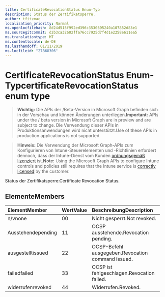 ```yaml
---
title: CertificateRevocationStatus Enum-Typ
description: Status der Zertifikatsperre.
author: tfitzmac
localization_priority: Normal
ms.openlocfilehash: 8d24d515f992ed396c3530595240a107852d83e1
ms.sourcegitcommit: d2b3ca32602ffa76cc7925d7f4d1e2258e611ea5
ms.translationtype: MT
ms.contentlocale: de-DE
ms.lasthandoff: 01/11/2019
ms.locfileid: "27868306"
---
```

# <a name="certificaterevocationstatus-enum-type"></a><span data-ttu-id="68529-103">CertificateRevocationStatus Enum-Typ</span><span class="sxs-lookup"><span data-stu-id="68529-103">certificateRevocationStatus enum type</span></span>

> <span data-ttu-id="68529-104">**Wichtig:** Die APIs der /Beta-Version in Microsoft Graph befinden sich in der Vorschau und können Änderungen unterliegen.</span><span class="sxs-lookup"><span data-stu-id="68529-104">**Important:** APIs under the / beta version in Microsoft Graph are in preview and are subject to change.</span></span> <span data-ttu-id="68529-105">Die Verwendung dieser APIs in Produktionsanwendungen wird nicht unterstützt.</span><span class="sxs-lookup"><span data-stu-id="68529-105">Use of these APIs in production applications is not supported.</span></span>

> <span data-ttu-id="68529-106">**Hinweis:** Die Verwendung der Microsoft Graph-APIs zum Konfigurieren von Intune-Steuerelementen und -Richtlinien erfordert dennoch, dass der Intune-Dienst vom Kunden [ordnungsgemäß lizenziert](https://go.microsoft.com/fwlink/?linkid=839381) ist.</span><span class="sxs-lookup"><span data-stu-id="68529-106">**Note:** Using the Microsoft Graph APIs to configure Intune controls and policies still requires that the Intune service is [correctly licensed](https://go.microsoft.com/fwlink/?linkid=839381) by the customer.</span></span>

<span data-ttu-id="68529-107">Status der Zertifikatsperre.</span><span class="sxs-lookup"><span data-stu-id="68529-107">Certificate Revocation Status.</span></span>
## <a name="members"></a><span data-ttu-id="68529-108">Elemente</span><span class="sxs-lookup"><span data-stu-id="68529-108">Members</span></span>
|<span data-ttu-id="68529-109">Element</span><span class="sxs-lookup"><span data-stu-id="68529-109">Member</span></span>|<span data-ttu-id="68529-110">Wert</span><span class="sxs-lookup"><span data-stu-id="68529-110">Value</span></span>|<span data-ttu-id="68529-111">Beschreibung</span><span class="sxs-lookup"><span data-stu-id="68529-111">Description</span></span>|
|:---|:---|:---|
|<span data-ttu-id="68529-112">n/v</span><span class="sxs-lookup"><span data-stu-id="68529-112">none</span></span>|<span data-ttu-id="68529-113">0</span><span class="sxs-lookup"><span data-stu-id="68529-113">0</span></span>|<span data-ttu-id="68529-114">Nicht gesperrt.</span><span class="sxs-lookup"><span data-stu-id="68529-114">Not revoked.</span></span>|
|<span data-ttu-id="68529-115">Ausstehende</span><span class="sxs-lookup"><span data-stu-id="68529-115">pending</span></span>|<span data-ttu-id="68529-116">1</span><span class="sxs-lookup"><span data-stu-id="68529-116">1</span></span>|<span data-ttu-id="68529-117">OCSP ausstehende.</span><span class="sxs-lookup"><span data-stu-id="68529-117">Revocation pending.</span></span>|
|<span data-ttu-id="68529-118">ausgestellt</span><span class="sxs-lookup"><span data-stu-id="68529-118">issued</span></span>|<span data-ttu-id="68529-119">2</span><span class="sxs-lookup"><span data-stu-id="68529-119">2</span></span>|<span data-ttu-id="68529-120">OCSP-Befehl ausgegeben.</span><span class="sxs-lookup"><span data-stu-id="68529-120">Revocation command issued.</span></span>|
|<span data-ttu-id="68529-121">failed</span><span class="sxs-lookup"><span data-stu-id="68529-121">failed</span></span>|<span data-ttu-id="68529-122">3</span><span class="sxs-lookup"><span data-stu-id="68529-122">3</span></span>|<span data-ttu-id="68529-123">OCSP ist fehlgeschlagen.</span><span class="sxs-lookup"><span data-stu-id="68529-123">Revocation failed.</span></span>|
|<span data-ttu-id="68529-124">widerrufen</span><span class="sxs-lookup"><span data-stu-id="68529-124">revoked</span></span>|<span data-ttu-id="68529-125">4</span><span class="sxs-lookup"><span data-stu-id="68529-125">4</span></span>|<span data-ttu-id="68529-126">Widerrufen.</span><span class="sxs-lookup"><span data-stu-id="68529-126">Revoked.</span></span>|





